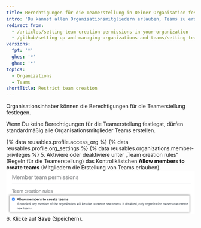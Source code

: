 ```yaml
---
title: Berechtigungen für die Teamerstellung in Deiner Organisation festlegen
intro: 'Du kannst allen Organisationsmitgliedern erlauben, Teams zu erstellen, oder Du kannst die Möglichkeit der Teamerstellung auf Organisationsinhaber beschränken.'
redirect_from:
  - /articles/setting-team-creation-permissions-in-your-organization
  - /github/setting-up-and-managing-organizations-and-teams/setting-team-creation-permissions-in-your-organization
versions:
  fpt: '*'
  ghes: '*'
  ghae: '*'
topics:
  - Organizations
  - Teams
shortTitle: Restrict team creation
---
```


Organisationsinhaber können die Berechtigungen für die Teamerstellung festlegen.

Wenn Du keine Berechtigungen für die Teamerstellung festlegst, dürfen standardmäßig alle Organisationsmitglieder Teams erstellen.

{% data reusables.profile.access_org %}
{% data reusables.profile.org_settings %}
{% data reusables.organizations.member-privileges %}
5. Aktiviere oder deaktiviere unter „Team creation rules“ (Regeln für die Teamerstellung) das Kontrollkästchen **Allow members to create teams** (Mitgliedern die Erstellung von Teams erlauben). ![Kontrollkästchen zur Erlaubnis der Teamerstellung durch Mitglieder](/assets/images/help/organizations/allow-members-to-create-teams.png)
6. Klicke auf **Save** (Speichern).
